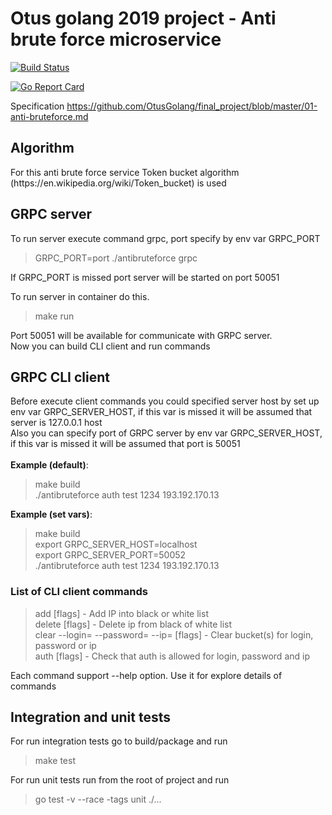 <h1>Otus golang 2019 project - Anti brute force microservice</h1>

[![Build Status](https://travis-ci.com/MitrickX/otus-golang-2019-project-antibruteforce.svg?branch=master)](https://travis-ci.com/MitrickX/otus-golang-2019-project-antibruteforce)

[![Go Report Card](https://goreportcard.com/badge/github.com/MitrickX/otus-golang-2019-project-antibruteforce)](https://goreportcard.com/report/github.com/MitrickX/otus-golang-2019-project-antibruteforce)

Specification https://github.com/OtusGolang/final_project/blob/master/01-anti-bruteforce.md <br>

<h2>Algorithm</h2>
For this anti brute force service Token bucket algorithm (https://en.wikipedia.org/wiki/Token_bucket) is used
<br>

<h2>GRPC server</h2>
To run server execute command grpc, port specify by env var GRPC_PORT

> GRPC_PORT=port ./antibruteforce grpc

If GRPC_PORT is missed port server will be started on port 50051

To run server in container do this.

>
> make run<br>
> 

Port 50051 will be available for communicate with GRPC server.<br>
Now you can build CLI client and run commands  

<h2>GRPC CLI client</h2>
Before execute client commands you could specified server host by set up env var GRPC_SERVER_HOST, if this var is missed it will be assumed that server is 127.0.0.1 host<br>
Also you can specify port of GRPC server by env var GRPC_SERVER_HOST, if this var is missed it will be assumed that port is 50051<br>
<br>
<strong>Example (default)</strong>:

>
> make build<br>
> ./antibruteforce auth test 1234 193.192.170.13<br>
>

<strong>Example (set vars)</strong>:

>
> make build<br>
> export GRPC_SERVER_HOST=localhost<br>
> export GRPC_SERVER_PORT=50052<br>
> ./antibruteforce auth test 1234 193.192.170.13<br>
>

<h3>List of CLI client commands</h3>

>
> add <kind> <ip> [flags] - Add IP into black or white list<br>
> delete <kind> <ip> [flags] - Delete ip from black of white list<br>
> clear --login=<login> --password=<password> --ip=<ip> [flags] - Clear bucket(s) for login, password or ip<br>
> auth <login> <password> <ip> [flags] - Check that auth is allowed for login, password and ip<br>
>
  
Each command support --help option. Use it for explore details of commands

<h2>Integration and unit tests</h2>
For run integration tests go to build/package and run 

> make test<br>

For run unit tests run from the root of project and run 

> go test -v --race -tags unit ./...<br>
